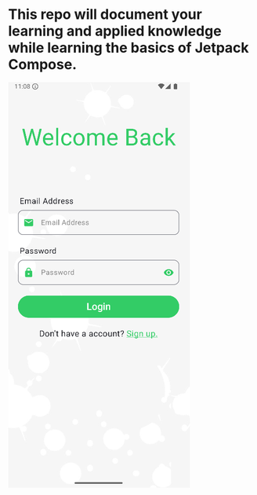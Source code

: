 <h1>This repo will document your learning and applied knowledge while learning the basics of Jetpack Compose.</h1>

![Login Screen](image/login-screen.png)
